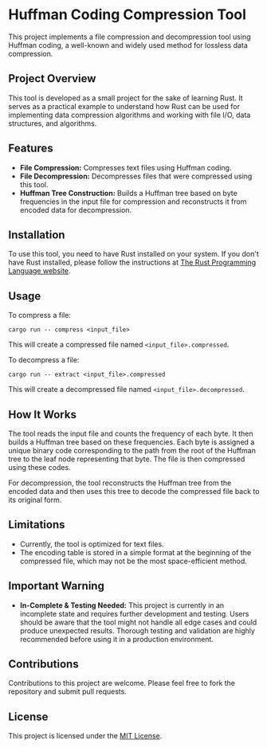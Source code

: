 # Huffman Coding Compression Tool

This project implements a file compression and decompression tool using Huffman coding, a well-known and widely used method for lossless data compression.

## Project Overview
This tool is developed as a small project for the sake of learning Rust. It serves as a practical example to understand how Rust can be used for implementing data compression algorithms and working with file I/O, data structures, and algorithms.

## Features

- **File Compression:** Compresses text files using Huffman coding.
- **File Decompression:** Decompresses files that were compressed using this tool.
- **Huffman Tree Construction:** Builds a Huffman tree based on byte frequencies in the input file for compression and reconstructs it from encoded data for decompression.

## Installation

To use this tool, you need to have Rust installed on your system. If you don't have Rust installed, please follow the instructions at [The Rust Programming Language website](https://www.rust-lang.org/learn/get-started).

## Usage

To compress a file:

```
cargo run -- compress <input_file>
```

This will create a compressed file named `<input_file>.compressed`.

To decompress a file:

```
cargo run -- extract <input_file>.compressed
```

This will create a decompressed file named `<input_file>.decompressed`.

## How It Works

The tool reads the input file and counts the frequency of each byte. It then builds a Huffman tree based on these frequencies. Each byte is assigned a unique binary code corresponding to the path from the root of the Huffman tree to the leaf node representing that byte. The file is then compressed using these codes.

For decompression, the tool reconstructs the Huffman tree from the encoded data and then uses this tree to decode the compressed file back to its original form.

## Limitations

- Currently, the tool is optimized for text files.
- The encoding table is stored in a simple format at the beginning of the compressed file, which may not be the most space-efficient method.

## Important Warning

- **In-Complete & Testing Needed:** This project is currently in an incomplete state and requires further development and testing. Users should be aware that the tool might not handle all edge cases and could produce unexpected results. Thorough testing and validation are highly recommended before using it in a production environment.

## Contributions

Contributions to this project are welcome. Please feel free to fork the repository and submit pull requests.

## License

This project is licensed under the [MIT License](LICENSE).
